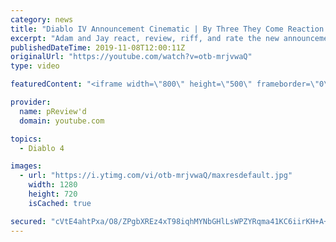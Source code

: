```yaml
---
category: news
title: "Diablo IV Announcement Cinematic | By Three They Come Reaction / Review / Rating"
excerpt: "Adam and Jay react, review, riff, and rate the new announcement cinematic everyone wanted to see last year at Blizzcon, Diablo IV 'By Three They Come'."
publishedDateTime: 2019-11-08T12:00:11Z
originalUrl: "https://youtube.com/watch?v=otb-mrjvwaQ"
type: video

featuredContent: "<iframe width=\"800\" height=\"500\" frameborder=\"0\" src=\"https://www.youtube.com/embed/otb-mrjvwaQ\" allow=\"accelerometer; autoplay; encrypted-media; gyroscope; picture-in-picture\" allowfullscreen></iframe>"

provider:
  name: pReview'd
  domain: youtube.com

topics:
  - Diablo 4

images:
  - url: "https://i.ytimg.com/vi/otb-mrjvwaQ/maxresdefault.jpg"
    width: 1280
    height: 720
    isCached: true

secured: "cVtE4ahtPxa/O8/ZPgbXREz4xT98iqhMYNbGHlLsWPZYRqma41KC6iirKH+A+HvgO3n78LagbcDe+nUwfT0B/twbbT0TSrzZAWUrMwdbjom48bZ5vCb3bZoU1MkZOI/DaFa2J03b7JtUYZ2k1zhSgxm8/qpNXAFiXovBpVYUNFOjpoN6qVpnLiCBbVJDQBEwW0j9y0iWadEgxbmMrWaG0+bolQrqMzxr431mJ5JRn5fEqeUOfCp7Z5LgCBc3EvZmSLUUjOHOPFfOunVIRfsG8OZPd6uTmrOTi+3zDUmk6hdMx/upXyAWKxEpnIAc6zN2QWfOyFdwumL2q4zFFf2fSc0Q6o+s6/ZjH1lUvmG4aEPY0y6cAdMQYlzd5cYcljI3NRBWFTalZGex4zz91cnijRId4UuEOxHMr5yEEsmLxY6+wN+qRhmakHA3NQt45ivp;oRQB6vKEvjhJr9/mkgEItQ=="
---
```


